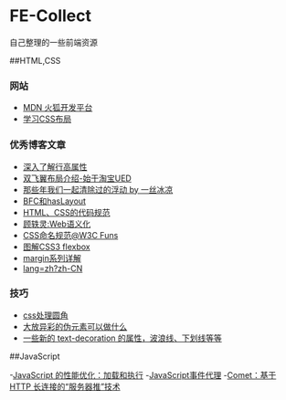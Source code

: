 # FE-Collect
自己整理的一些前端资源

##HTML,CSS

### 网站
- [MDN 火狐开发平台](https://developer.mozilla.org/zh-CN/)
- [学习CSS布局](http://zh.learnlayout.com/no-layout.html)

### 优秀博客文章
- [深入了解行高属性](http://www.cnblogs.com/fengzheng126/archive/2012/05/18/2507632.html)
- [双飞翼布局介绍-始于淘宝UED](http://www.imooc.com/wenda/detail/254035)
- [那些年我们一起清除过的浮动 by 一丝冰凉](http://www.iyunlu.com/view/css-xhtml/55.html)
- [BFC和hasLayout](http://www.cnblogs.com/pigtail/archive/2013/01/23/2871627.html)
- [HTML、CSS的代码规范](https://github.com/ecomfe/spec)
- [顾轶灵:Web语义化](http://www.zhihu.com/question/20455165)
- [CSS命名规范@W3C Funs](http://www.w3cfuns.com/blog-5445898-5398950.html)
- [图解CSS3 flexbox](http://www.w3cplus.com/css3/a-visual-guide-to-css3-flexbox-properties.html)
- [margin系列详解](http://www.ituring.com.cn/minibook/1024)
- [lang=zh?zh-CN](http://www.zhihu.com/question/20797118)

### 技巧
- [css处理圆角](http://www.poluoluo.com/jzxy/200905/62364.html)
- [大放异彩的伪元素可以做什么](http://www.w3cplus.com/css3/pseudo-element-roundup.html)
- [一些新的 text-decoration 的属性，波浪线、下划线等等](https://css-tricks.com/more-control-over-text-decoration/)

##JavaScript

-[JavaScript 的性能优化：加载和执行](http://www.ibm.com/developerworks/cn/web/1308_caiys_jsload/index.html)
-[JavaScript事件代理](http://www.cnblogs.com/rubylouvre/archive/2009/08/09/1542174.html)
-[Comet：基于 HTTP 长连接的“服务器推”技术](http://www.ibm.com/developerworks/cn/web/wa-lo-comet/)

